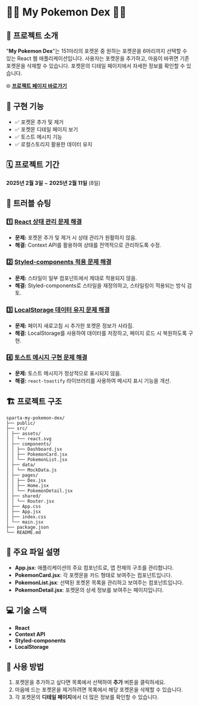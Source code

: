 # 🦸‍♂️ My Pokemon Dex 🦸‍♀️

## 📍 프로젝트 소개
"**My Pokemon Dex**"는 151마리의 포켓몬 중 원하는 포켓몬을 6마리까지 선택할 수 있는 React 웹 애플리케이션입니다. 사용자는 포켓몬을 추가하고, 마음이 바뀌면 기존 포켓몬을 삭제할 수 있습니다. 포켓몬의 디테일 페이지에서 자세한 정보를 확인할 수 있습니다.

🌐 **[프로젝트 페이지 바로가기](https://sparta-my-pokemon-dex.vercel.app/)**

## 🚀 구현 기능
- ✅ 포켓몬 추가 및 제거
- ✅ 포켓몬 디테일 페이지 보기
- ✅ 토스트 메시지 기능
- ✅ 로컬스토리지 활용한 데이터 유지

## 🗓 프로젝트 기간
**2025년 2월 3일** ~ **2025년 2월 11일** (8일)

## 🔧 트러블 슈팅

### 1️⃣ [React 상태 관리 문제 해결](https://sol09-29.tistory.com/77)
- **문제:** 포켓몬 추가 및 제거 시 상태 관리가 원활하지 않음.
- **해결:** Context API를 활용하여 상태를 전역적으로 관리하도록 수정.

### 2️⃣ [Styled-components 적용 문제 해결](https://sol09-29.tistory.com/79)
- **문제:** 스타일이 일부 컴포넌트에서 제대로 적용되지 않음.
- **해결:** Styled-components로 스타일을 재정의하고, 스타일링이 적용되는 방식 검토.

### 3️⃣ [LocalStorage 데이터 유지 문제 해결](https://sol09-29.tistory.com/81)
- **문제:** 페이지 새로고침 시 추가한 포켓몬 정보가 사라짐.
- **해결:** LocalStorage를 사용하여 데이터를 저장하고, 페이지 로드 시 복원하도록 구현.

### 4️⃣ [토스트 메시지 구현 문제 해결](https://sol09-29.tistory.com/82)
- **문제:** 토스트 메시지가 정상적으로 표시되지 않음.
- **해결:** `react-toastify` 라이브러리를 사용하여 메시지 표시 기능을 개선.

## 🏗 프로젝트 구조
```plaintext
sparta-my-pokemon-dex/
├── public/
├── src/
│ ├── assets/
│ │ └── react.svg
│ ├── components/
│ │ ├── Dashboard.jsx
│ │ ├── PokemonCard.jsx
│ │ └── PokemonList.jsx
│ ├── data/
│ │ └── MockData.js
│ ├── pages/
│ │ ├── Dex.jsx
│ │ ├── Home.jsx
│ │ └── PokemonDetail.jsx
│ ├── shared/
│ │ └── Router.jsx
│ ├── App.css
│ ├── App.jsx
│ ├── index.css
│ └── main.jsx
├── package.json
└── README.md
```

## 📂 주요 파일 설명
- **App.jsx**: 애플리케이션의 주요 컴포넌트로, 앱 전체의 구조를 관리합니다.
- **PokemonCard.jsx**: 각 포켓몬을 카드 형태로 보여주는 컴포넌트입니다.
- **PokemonList.jsx**: 선택된 포켓몬 목록을 관리하고 보여주는 컴포넌트입니다.
- **PokemonDetail.jsx**: 포켓몬의 상세 정보를 보여주는 페이지입니다.

## 💻 기술 스택
- **React**
- **Context API**
- **Styled-components**
- **LocalStorage**

## 📑 사용 방법
1. 포켓몬을 추가하고 싶다면 목록에서 선택하여 **추가** 버튼을 클릭하세요.
2. 마음에 드는 포켓몬을 제거하려면 목록에서 해당 포켓몬을 삭제할 수 있습니다.
3. 각 포켓몬의 **디테일 페이지**에서 더 많은 정보를 확인할 수 있습니다.

